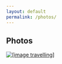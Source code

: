 ```yaml
---
layout: default
permalink: /photos/
---
```


## Photos

<a href="{{site.baseurl | absolute_url}}images/lin.jpg"><img src="{{site.baseurl | absolute_url}}images/lin.jpg" alt="[image travelling]"/></a>
